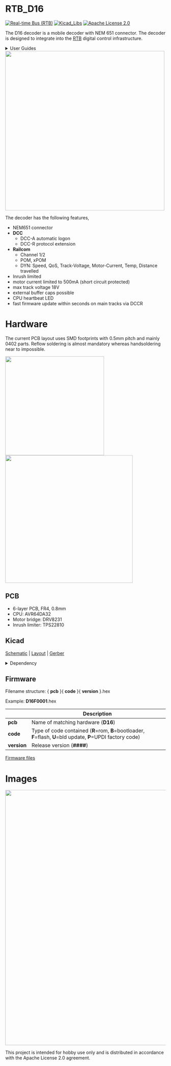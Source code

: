 # RTB_D16
[![Real-time Bus (RTB)](https://img.shields.io/badge/RTB_Project-FF6699)](https://www.rtb4dcc.de)
[![Kicad_Libs](https://img.shields.io/badge/Kicad_Libs-29C7FF)](https://github.com/git4dcc/RTB_SamacSys)
[![Apache License 2.0](https://img.shields.io/badge/license-Apache%20License%202.0-lightgray)](https://www.apache.org/licenses/LICENSE-2.0)

The D16 decoder is a mobile decoder with NEM 651 connector. The decoder is designed to integrate into the [RTB](https://rtb4dcc.de/concept/) digital control infrastructure.

<details>
<summary>User Guides</summary>

- User Guide - DE
- [User Guide - EN](https://rtb4dcc.de/rtb_decoder_reference_en/)

https://rtb4dcc.de/rtb_decoder_reference_en

</details>

<img src="https://rtb4dcc.de/wp-content/uploads/2024/01/D16_1.png" width=500>
<br>

The decoder has the following features,
- NEM651 connector
- **DCC**
  - DCC-A automatic logon
  - DCC-R protocol extension
- **Railcom**
  - Channel 1/2
  - POM, xPOM
  - DYN: Speed, QoS, Track-Voltage, Motor-Current, Temp, Distance travelled
- Inrush limited
- motor current limited to 500mA (short circuit protected)
- max track voltage 18V
- external buffer caps possible
- CPU heartbeat LED
- fast firmware update within seconds on main tracks via DCCR

# Hardware
The current PCB layout uses SMD footprints with 0.5mm pitch and mainly 0402 parts. Reflow soldering is almost mandatory whereas handsoldering near to impossible.

<img src="https://rtb4dcc.de/wp-content/uploads/2023/09/D16_top.png" width=310>   <img src="https://rtb4dcc.de/wp-content/uploads/2023/09/D16_btm.png" width=400>

## PCB
- 6-layer PCB, FR4, 0.8mm
- CPU: AVR64DA32
- Motor bridge: DRV8231
- Inrush limiter: TPS22810

## Kicad
[Schematic](doc/D16_schematic.pdf) | [Layout](doc/D16_layout.pdf) | [Gerber](gerber)

<details>
<summary>Dependency</summary>
<br>

:yellow_circle: Requires my Kicad project library [RTB_SamacSys](https://github.com/git4dcc/RTB_SamacSys) in the same directory tree.

</details>

## Firmware
Filename structure: { **pcb** }{ **code** }{ **version** }.hex

Example: **D16F0001**.hex

|   | Description |
| --- | --- |
| **pcb** | Name of matching hardware (**D16**) |
| **code** | Type of code contained (**R**=rom, **B**=bootloader, **F**=flash, **U**=bld update, **P**=UPDI factory code) |
| **version** | Release version (**####**) |

[Firmware files](firmware)

# Images
<img src=https://rtb4dcc.de/wp-content/uploads/2024/01/D16_2.png width=800>

This project is intended for hobby use only and is distributed in accordance with the Apache License 2.0 agreement.
